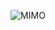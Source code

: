 <div align="center">
  
  ![MIMO](https://user-images.githubusercontent.com/86432393/148104034-0e3b62b7-c9f9-4b06-9af9-b62f4b16fea6.jpg)
  
</div>
